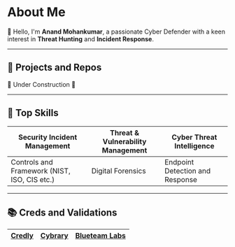 # About Me
👋 Hello, I'm **Аnand Мohankumar**, a passionate Cyber Defender with a keen interest in **Threat Hunting** and **Incident Response**.

---
## 📑 Projects and Repos

🚧 Under Construction 🚧

---
## 💎 Top Skills

|Security Incident Management|Threat & Vulnerability Management|Cyber Threat Intelligence|
|----|----|----|
|Controls and Framework (NIST, ISO, CIS etc.)|Digital Forensics|Endpoint Detection and Response|

---
## 📚 Creds and Validations

|[Credly](https://www.credly.com/users/anandmohankumar/badges)|[Cybrary](https://app.cybrary.it/profile/anand_mohankumar)|[Blueteam Labs](https://blueteamlabs.online/public/user/5060e497c8e972ecf70f74)|
|----|----|----|
